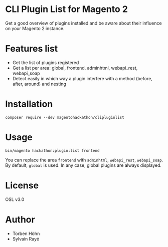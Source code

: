 # CLI Plugin List for Magento 2

Get a good overview of plugins installed and be aware about their influence on your Magento 2 instance.

# Features list
- Get the list of plugins registered
- Get a list per area: global, frontend, adminhtml, webapi_rest, webapi_soap
- Detect easily in which way a plugin interfere with a method (before, after, around) and nesting

# Installation

`composer require --dev magentohackathon/clipluginlist`

# Usage

`bin/magento hackathon:plugin:list frontend`

You can replace the area `frontend` with `adminhtml`, `webapi_rest`, `webapi_soap`.
By default, `global` is used. In any case, global plugins are always displayed.

# License

OSL v3.0

# Author

- Torben Höhn
- Sylvain Rayé
